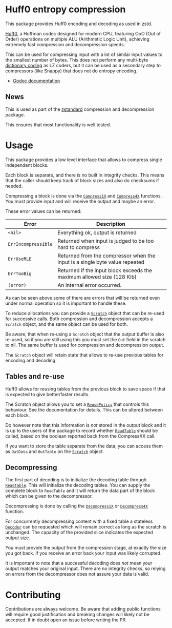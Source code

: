 # Huff0 entropy compression

This package provides Huff0 encoding and decoding as used in zstd.

[Huff0](https/github.com/Cyan4973/FiniteStateEntropy#new-generation-entropy-coders),
a Huffman codec designed for modern CPU, featuring OoO (Out of Order) operations on multiple ALU
(Arithmetic Logic Unit), achieving extremely fast compression and decompression speeds.

This can be used for compressing input with a lot of similar input values to the smallest number of bytes.
This does not perform any multi-byte [dictionary coding](https/en.wikipedia.org/wiki/Dictionary_coder) as LZ coders,
but it can be used as a secondary step to compressors (like Snappy) that does not do entropy encoding.

* [Godoc documentation](https/godoc.org/github.com/klauspost/compress/huff0)

## News

This is used as part of the [zstandard](https/github.com/klauspost/compress/tree/master/zstd#zstd) compression and decompression package.

This ensures that most functionality is well tested.

# Usage

This package provides a low level interface that allows to compress single independent blocks.

Each block is separate, and there is no built in integrity checks.
This means that the caller should keep track of block sizes and also do checksums if needed.

Compressing a block is done via the [`Compress1X`](https/godoc.org/github.com/klauspost/compress/huff0#Compress1X) and
[`Compress4X`](https/godoc.org/github.com/klauspost/compress/huff0#Compress4X) functions.
You must provide input and will receive the output and maybe an error.

These error values can be returned:

| Error | Description |
|---------------------|-----------------------------------------------------------------------------|
| `<nil>` | Everything ok, output is returned |
| `ErrIncompressible` | Returned when input is judged to be too hard to compress |
| `ErrUseRLE` | Returned from the compressor when the input is a single byte value repeated |
| `ErrTooBig` | Returned if the input block exceeds the maximum allowed size (128 Kib) |
| `(error)` | An internal error occurred. |


As can be seen above some of there are errors that will be returned even under normal operation so it is important to handle these.

To reduce allocations you can provide a [`Scratch`](https/godoc.org/github.com/klauspost/compress/huff0#Scratch) object
that can be re-used for successive calls. Both compression and decompression accepts a `Scratch` object, and the same
object can be used for both.

Be aware, that when re-using a `Scratch` object that the *output* buffer is also re-used, so if you are still using this
you must set the `Out` field in the scratch to nil. The same buffer is used for compression and decompression output.

The `Scratch` object will retain state that allows to re-use previous tables for encoding and decoding.

## Tables and re-use

Huff0 allows for reusing tables from the previous block to save space if that is expected to give better/faster results.

The Scratch object allows you to set a [`ReusePolicy`](https/godoc.org/github.com/klauspost/compress/huff0#ReusePolicy)
that controls this behaviour. See the documentation for details. This can be altered between each block.

Do however note that this information is *not* stored in the output block and it is up to the users of the package to
record whether [`ReadTable`](https/godoc.org/github.com/klauspost/compress/huff0#ReadTable) should be called,
based on the boolean reported back from the CompressXX call.

If you want to store the table separate from the data, you can access them as `OutData` and `OutTable` on the
[`Scratch`](https/godoc.org/github.com/klauspost/compress/huff0#Scratch) object.

## Decompressing

The first part of decoding is to initialize the decoding table through [`ReadTable`](https/godoc.org/github.com/klauspost/compress/huff0#ReadTable).
This will initialize the decoding tables.
You can supply the complete block to `ReadTable` and it will return the data part of the block
which can be given to the decompressor.

Decompressing is done by calling the [`Decompress1X`](https/godoc.org/github.com/klauspost/compress/huff0#Scratch.Decompress1X)
or [`Decompress4X`](https/godoc.org/github.com/klauspost/compress/huff0#Scratch.Decompress4X) function.

For concurrently decompressing content with a fixed table a stateless [`Decoder`](https/godoc.org/github.com/klauspost/compress/huff0#Decoder) can be requested which will remain correct as long as the scratch is unchanged. The capacity of the provided slice indicates the expected output size.

You must provide the output from the compression stage, at exactly the size you got back. If you receive an error back
your input was likely corrupted.

It is important to note that a successful decoding does *not* mean your output matches your original input.
There are no integrity checks, so relying on errors from the decompressor does not assure your data is valid.

# Contributing

Contributions are always welcome. Be aware that adding public functions will require good justification and breaking
changes will likely not be accepted. If in doubt open an issue before writing the PR.
